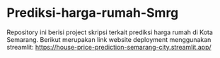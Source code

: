 # Prediksi-harga-rumah-Smrg
Repository ini berisi project skripsi terkait prediksi harga rumah di Kota Semarang. Berikut merupakan link website deployment menggunakan streamlit: https://house-price-prediction-semarang-city.streamlit.app/
